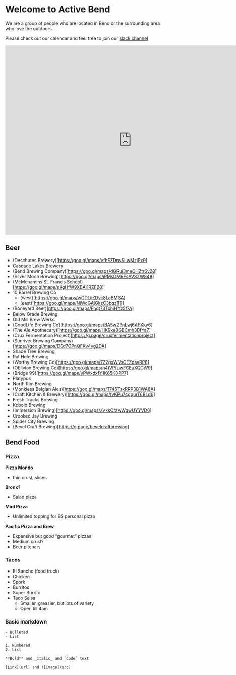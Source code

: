 # Welcome to Active Bend
We are a group of people who are located in Bend or the surrounding area who love the outdoors.

Please check out our calendar and feel free to join our [slack channel](https://join.slack.com/t/activebend/shared_invite/enQtNjIxNzA1OTkxMDg5LWI0MTFmNGM3ZjU4OWNiZGNhNzliNDZmMjJjNDhiZmViZGViMWQwM2JmZTNmODExYjc2ZDhjZmVhNThkMTBhYWQ)

<iframe src="https://calendar.google.com/calendar/embed?src=pqjc1ou83rg5ei4vdnjntejc2s%40group.calendar.google.com&amp;ctz=America%2FLos_Angeles" style="border: 0" width="800" height="600" frameborder="0" scrolling="no">
</iframe>

## Beer

- (Deschutes Brewery)[https://goo.gl/maps/vfhEZDnvSLwMzjPx9]
- Cascade Lakes Brewery
- (Bend Brewing Company)[https://goo.gl/maps/dGRui3meCHZtr6y28]
- (Silver Moon Brewing)[https://goo.gl/maps/iPMsDMRFsAVSZW848]
- (McMenamins St. Francis School)[https://goo.gl/maps/sKgHfW9XBAj1RZF28]
- 10 Barrel Brewing Co
  - (west)[https://goo.gl/maps/wGDLiiZDvc8LcBMSA]
  - (east)[https://goo.gl/maps/NjWcGAjGkzC3bqzT9]
- (Boneyard Beer)[https://goo.gl/maps/Fngt73TxhiHYz5f7A]
- Below Grade Brewing
- Old Mill Brew Wërks
- (GoodLife Brewing Co)[https://goo.gl/maps/BA5w2PnLwj6AFXky6]
- (The Ale Apothecary)[https://goo.gl/maps/HK9xe8GBCmh3BfYa7]
- (Crux Fermentation Project)[https://g.page/cruxfermentationproject]
- (Sunriver Brewing Company)[https://goo.gl/maps/DEd7CPnQFKv4yg2DA]
- Shade Tree Brewing
- Rat Hole Brewing
- (Worthy Brewing Co)[https://goo.gl/maps/7Z2gxWVsCEZdsyRP8]
- (Oblivion Brewing Co)[https://goo.gl/maps/n4tVPfuwFCEuXQCW9]
- (Bridge 99)[https://goo.gl/maps/yPWxdxfY1K65K8PP7]
- Platypus
- North Rim Brewing
- (Monkless Belgian Ales)[https://goo.gl/maps/T745TzxRRP3B1WA8A]
- (Craft Kitchen & Brewery)[https://goo.gl/maps/fvKPu74gqurT6BLd6]
- Fresh Tracks Brewing
- Kobold Brewing
- (Immersion Brewing)[https://goo.gl/maps/aVxkCfzwWgwUYYVD6]
- Crooked Jay Brewing
- Spider City Brewing
- (Bevel Craft Brewing)[https://g.page/bevelcraftbrewing]

## Bend Food

### Pizza

**Pizza Mondo**
  - thin crust, slices

**Bronx?**
  - Salad pizza

**Mod Pizza**
  - Unlimited topping for 8$ personal pizza

**Pacific Pizza and Brew**
  - Expensive but good “gourmet” pizzas
  - Medium crust?
  - Beer pitchers

### Tacos

- El Sancho (food truck)
- Chicken
- Spork
- Burritos
- Super Burrito
- Taco Salsa
  - Smaller, greasier, but lots of variety
  - Open till 4am


### Basic markdown
```
- Bulleted
- List

1. Numbered
2. List

**Bold** and _Italic_ and `Code` text

[Link](url) and ![Image](src)
```
